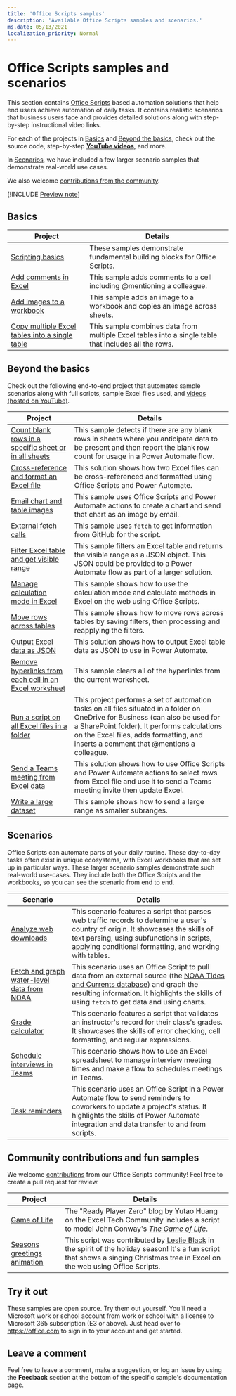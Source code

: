 ```yaml
---
title: 'Office Scripts samples'
description: 'Available Office Scripts samples and scenarios.'
ms.date: 05/13/2021
localization_priority: Normal
---
```


# Office Scripts samples and scenarios

This section contains [Office Scripts](../../overview/excel.md) based automation solutions that help end users achieve automation of daily tasks. It contains realistic scenarios that business users face and provides detailed solutions along with step-by-step instructional video links.

For each of the projects in [Basics](#basics) and [Beyond the basics](#beyond-the-basics), check out the source code, step-by-step [**YouTube videos**](https://www.youtube.com/playlist?list=PLr3zVPZrMOUMl88fs8uc2GGAePRnNe6m0), and more.

In [Scenarios](#scenarios), we have included a few larger scenario samples that demonstrate real-world use cases.

We also welcome [contributions from the community](#community-contributions-and-fun-samples).

[!INCLUDE [Preview note](../../includes/preview-note.md)]

## Basics

| Project | Details |
|---------|---------|
| [Scripting basics](../excel-samples.md) | These samples demonstrate fundamental building blocks for Office Scripts. |
| [Add comments in Excel](add-excel-comments.md) | This sample adds comments to a cell including @mentioning a colleague. |
| [Add images to a workbook](add-image-to-workbook.md) | This sample adds an image to a workbook and copies an image across sheets.|
| [Copy multiple Excel tables into a single table](copy-tables-combine.md) | This sample combines data from multiple Excel tables into a single table that includes all the rows. |

## Beyond the basics

Check out the following end-to-end project that automates sample scenarios along with full scripts, sample Excel files used, and [videos (hosted on YouTube)](https://www.youtube.com/playlist?list=PLr3zVPZrMOUMl88fs8uc2GGAePRnNe6m0).

| Project | Details |
|---------|---------|
| [Count blank rows in a specific sheet or in all sheets](count-blank-rows.md) | This sample detects if there are any blank rows in sheets where you anticipate data to be present and then report the blank row count for usage in a Power Automate flow. |
| [Cross-reference and format an Excel file](excel-cross-reference.md) | This solution shows how two Excel files can be cross-referenced and formatted using Office Scripts and Power Automate. |
| [Email chart and table images](email-images-chart-table.md) | This sample uses Office Scripts and Power Automate actions to create a chart and send that chart as an image by email. |
| [External fetch calls](external-fetch-calls.md) | This sample uses `fetch` to get information from GitHub for the script. |
| [Filter Excel table and get visible range](filter-table-get-visible-range.md) | This sample filters an Excel table and returns the visible range as a JSON object. This JSON could be provided to a Power Automate flow as part of a larger solution. |
| [Manage calculation mode in Excel](excel-calculation.md) | This sample shows how to use the calculation mode and calculate methods in Excel on the web using Office Scripts. |
| [Move rows across tables](move-rows-across-tables.md) | This sample shows how to move rows across tables by saving filters, then processing and reapplying the filters. |
| [Output Excel data as JSON](get-table-data.md) | This solution shows how to output Excel table data as JSON to use in Power Automate. |
| [Remove hyperlinks from each cell in an Excel worksheet](remove-hyperlinks-from-cells.md) | This sample clears all of the hyperlinks from the current worksheet. |
| [Run a script on all Excel files in a folder](automate-tasks-on-all-excel-files-in-folder.md) | This project performs a set of automation tasks on all files situated in a folder on OneDrive for Business (can also be used for a SharePoint folder). It performs calculations on the Excel files, adds formatting, and inserts a comment that @mentions a colleague. |
| [Send a Teams meeting from Excel data](send-teams-invite-from-excel-data.md) | This solution shows how to use Office Scripts and Power Automate actions to select rows from Excel file and use it to send a Teams meeting invite then update Excel. |
| [Write a large dataset](write-large-dataset.md) | This sample shows how to send a large range as smaller subranges. |

## Scenarios

Office Scripts can automate parts of your daily routine. These day-to-day tasks often exist in unique ecosystems, with Excel workbooks that are set up in particular ways. These larger scenario samples demonstrate such real-world use-cases. They include both the Office Scripts and the workbooks, so you can see the scenario from end to end.

| Scenario | Details |
|---------|---------|
| [Analyze web downloads](../scenarios/analyze-web-downloads.md) | This scenario features a script that parses web traffic records to determine a user's country of origin. It showcases the skills of text parsing, using subfunctions in scripts, applying conditional formatting, and working with tables. |
| [Fetch and graph water-level data from NOAA](../scenarios/noaa-data-fetch.md) | This scenario uses an Office Script to pull data from an external source (the [NOAA Tides and Currents database](https://tidesandcurrents.noaa.gov/)) and graph the resulting information. It highlights the skills of using `fetch` to get data and using charts. |
| [Grade calculator](../scenarios/grade-calculator.md) | This scenario features a script that validates an instructor's record for their class's grades. It showcases the skills of error checking, cell formatting, and regular expressions. |
| [Schedule interviews in Teams](../scenarios/schedule-interviews-in-teams.md) | This scenario shows how to use an Excel spreadsheet to manage interview meeting times and make a flow to schedules meetings in Teams. |
| [Task reminders](../scenarios/task-reminders.md) | This scenario uses an Office Script in a Power Automate flow to send reminders to coworkers to update a project's status. It highlights the skills of Power Automate integration and data transfer to and from scripts. |

## Community contributions and fun samples

We welcome [contributions](https://github.com/OfficeDev/office-scripts-docs/blob/master/Contributing.md) from our Office Scripts community! Feel free to create a pull request for review.

| Project | Details |
|---------|---------|
| [Game of Life](https://techcommunity.microsoft.com/t5/excel-blog/ready-player-zero/ba-p/2246208) | The "Ready Player Zero" blog by Yutao Huang on the Excel Tech Community includes a script to model John Conway's [*The Game of Life*](https://en.wikipedia.org/wiki/Conway%27s_Game_of_Life). |
| [Seasons greetings animation](community-seasons-greetings.md) | This script was contributed by [Leslie Black](https://www.linkedin.com/in/lesblackconsultant/) in the spirit of the holiday season! It's a fun script that shows a singing Christmas tree in Excel on the web using Office Scripts. |

## Try it out

These samples are open source. Try them out yourself. You'll need a Microsoft work or school account from work or school with a license to Microsoft 365 subscription (E3 or above). Just head over to https://office.com to sign in to your account and get started.

## Leave a comment

Feel free to leave a comment, make a suggestion, or log an issue by using the **Feedback** section at the bottom of the specific sample's documentation page.
